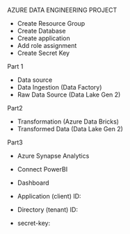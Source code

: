 AZURE DATA ENGINEERING PROJECT

- Create Resource Group
- Create Database
- Create application
- Add role assignment
- Create Secret Key


Part 1
- Data source
- Data Ingestion (Data Factory)
- Raw Data Source (Data Lake Gen 2)

Part2
- Transformation (Azure Data Bricks)
- Transformed Data (Data Lake Gen 2)

Part3
- Azure Synapse Analytics
- Connect PowerBI
- Dashboard


- Application (client) ID: 
- Directory (tenant) ID: 
- secret-key: 
